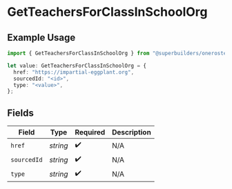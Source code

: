 # GetTeachersForClassInSchoolOrg

## Example Usage

```typescript
import { GetTeachersForClassInSchoolOrg } from "@superbuilders/oneroster/models/operations";

let value: GetTeachersForClassInSchoolOrg = {
  href: "https://impartial-eggplant.org",
  sourcedId: "<id>",
  type: "<value>",
};
```

## Fields

| Field              | Type               | Required           | Description        |
| ------------------ | ------------------ | ------------------ | ------------------ |
| `href`             | *string*           | :heavy_check_mark: | N/A                |
| `sourcedId`        | *string*           | :heavy_check_mark: | N/A                |
| `type`             | *string*           | :heavy_check_mark: | N/A                |